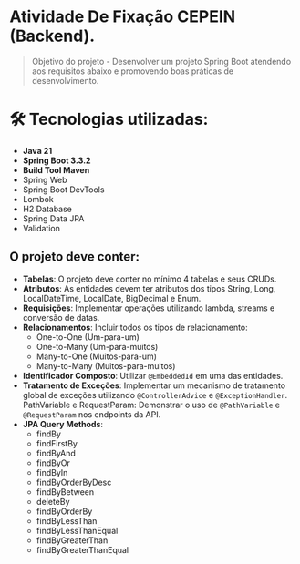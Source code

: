 # Atividade De Fixação CEPEIN (Backend).
> Objetivo do projeto - Desenvolver um projeto Spring Boot atendendo aos requisitos abaixo e promovendo boas práticas de desenvolvimento.

# 🛠️ Tecnologias utilizadas:
- **Java 21**
- **Spring Boot 3.3.2**
- **Build Tool Maven**
- Spring Web
- Spring Boot DevTools
- Lombok
- H2 Database
- Spring Data JPA
- Validation

## O projeto deve conter:
- **Tabelas**: O projeto deve conter no mínimo 4 tabelas e seus CRUDs.
- **Atributos**: As entidades devem ter atributos dos tipos String, Long, LocalDateTime,
LocalDate, BigDecimal e Enum.
- **Requisições**: Implementar operações utilizando lambda, streams e conversão de datas.
- **Relacionamentos**: Incluir todos os tipos de relacionamento:
  - One-to-One (Um-para-um)
  - One-to-Many (Um-para-muitos)
  - Many-to-One (Muitos-para-um)
  - Many-to-Many (Muitos-para-muitos)
- **Identificador Composto**: Utilizar `@EmbeddedId` em uma das entidades.
- **Tratamento de Exceções**: Implementar um mecanismo de tratamento global de exceções
utilizando `@ControllerAdvice` e `@ExceptionHandler`.
PathVariable e RequestParam: Demonstrar o uso de `@PathVariable` e `@RequestParam`
nos endpoints da API.
- **JPA Query Methods**:
  - findBy
  - findFirstBy
  - findByAnd
  - findByOr
  - findByIn
  - findByOrderByDesc
  - findByBetween
  - deleteBy
  - findByOrderBy
  - findByLessThan
  - findByLessThanEqual
  - findByGreaterThan
  - findByGreaterThanEqual
